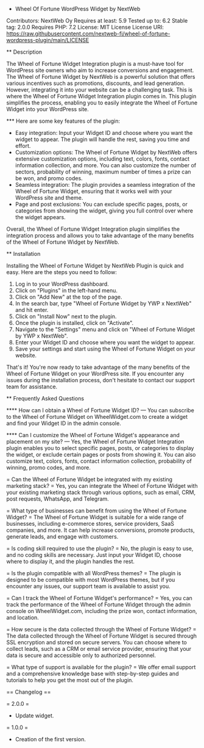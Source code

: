 * Wheel Of Fortune WordPress Widget by NextWeb

Contributors: NextWeb Oy
Requires at least: 5.9 
Tested up to:  6.2 
Stable tag: 2.0.0 
Requires PHP: 7.2 
License: MIT License
License URI: https://raw.githubusercontent.com/nextweb-fi/wheel-of-fortune-wordpress-plugin/main/LICENSE

** Description

The Wheel of Fortune Widget Integration plugin is a must-have tool for WordPress site owners who aim to increase conversions and engagement. The Wheel of Fortune Widget by NextWeb is a powerful solution that offers various incentives such as promotions, discounts, and lead generation. However, integrating it into your website can be a challenging task. This is where the Wheel of Fortune Widget Integration plugin comes in. This plugin simplifies the process, enabling you to easily integrate the Wheel of Fortune Widget into your WordPress site.

*** Here are some key features of the plugin:

* Easy integration: Input your Widget ID and choose where you want the widget to appear. The plugin will handle the rest, saving you time and effort.
* Customization options: The Wheel of Fortune Widget by NextWeb offers extensive customization options, including text, colors, fonts, contact information collection, and more. You can also customize the number of sectors, probability of winning, maximum number of times a prize can be won, and promo codes.
* Seamless integration: The plugin provides a seamless integration of the Wheel of Fortune Widget, ensuring that it works well with your WordPress site and theme.
* Page and post exclusions: You can exclude specific pages, posts, or categories from showing the widget, giving you full control over where the widget appears.

Overall, the Wheel of Fortune Widget Integration plugin simplifies the integration process and allows you to take advantage of the many benefits of the Wheel of Fortune Widget by NextWeb.


** Installation

Installing the Wheel of Fortune Widget by NextWeb Plugin is quick and easy. Here are the steps you need to follow:

 1. Log in to your WordPress dashboard.
 2. Click on "Plugins" in the left-hand menu.
 3. Click on "Add New" at the top of the page.
 4. In the search bar, type "Wheel of Fortune Widget by YWP x NextWeb" and hit enter.
 5. Click on "Install Now" next to the plugin.
 6. Once the plugin is installed, click on "Activate".
 7. Navigate to the "Settings" menu and click on "Wheel of Fortune Widget by YWP x NextWeb".
 8. Enter your Widget ID and choose where you want the widget to appear.
 9. Save your settings and start using the Wheel of Fortune Widget on your website.

That's it! You're now ready to take advantage of the many benefits of the Wheel of Fortune Widget on your WordPress site. If you encounter any issues during the installation process, don't hesitate to contact our support team for assistance.

** Frequently Asked Questions

**** How can I obtain a Wheel of Fortune Widget ID?
— You can subscribe to the Wheel of Fortune Widget on WheelWidget.com to create a widget and find your Widget ID in the admin console.

**** Can I customize the Wheel of Fortune Widget's appearance and placement on my site?
— Yes, the Wheel of Fortune Widget Integration plugin enables you to select specific pages, posts, or categories to display the widget, or exclude certain pages or posts from showing it. You can also customize text, colors, fonts, contact information collection, probability of winning, promo codes, and more.

 = Can the Wheel of Fortune Widget be integrated with my existing marketing stack?  =
 Yes, you can integrate the Wheel of Fortune Widget with your existing marketing stack through various options, such as email, CRM, post requests, WhatsApp, and Telegram.

 = What type of businesses can benefit from using the Wheel of Fortune Widget?  =
 The Wheel of Fortune Widget is suitable for a wide range of businesses, including e-commerce stores, service providers, SaaS companies, and more. It can help increase conversions, promote products, generate leads, and engage with customers.

 = Is coding skill required to use the plugin?  =
 No, the plugin is easy to use, and no coding skills are necessary. Just input your Widget ID, choose where to display it, and the plugin handles the rest.

 = Is the plugin compatible with all WordPress themes?  =
 The plugin is designed to be compatible with most WordPress themes, but if you encounter any issues, our support team is available to assist you.

 = Can I track the Wheel of Fortune Widget's performance?  =
  Yes, you can track the performance of the Wheel of Fortune Widget through the admin console on WheelWidget.com, including the prize won, contact information, and location.

 =  How secure is the data collected through the Wheel of Fortune Widget?  =
  The data collected through the Wheel of Fortune Widget is secured through SSL encryption and stored on secure servers. You can choose where to collect leads, such as a CRM or email service provider, ensuring that your data is secure and accessible only to authorized personnel.

 = What type of support is available for the plugin?  =
  We offer email support and a comprehensive knowledge base with step-by-step guides and tutorials to help you get the most out of the plugin.


== Changelog ==

= 2.0.0 =
* Update widget.

= 1.0.0 =
* Creation of the first version.
